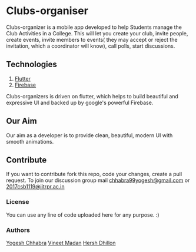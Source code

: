 # Clubs-organiser

Clubs-organizer is a mobile app developed to help Students manage the Club Activities in a College. This will let you create your club, invite people, create events, invite members to events( they may accept or reject the invitation, which a coordinator will know), call polls, start discussions.

## Technologies
1. [Flutter]( https://flutter.io/ )
2. [Firebase]( https://firebase.google.com/ )

Clubs-organizers is driven on flutter, which helps to build beautiful and expressive UI and backed up by google's powerful Firebase.

## Our Aim
Our aim as a developer is to provide clean, beautiful, modern UI with smooth animations.

## Contribute
If you want to contribute fork this repo, code your changes, create a pull request. To join our discussion group mail chhabra99yogesh@gmail.com or 2017csb1119@iitrpr.ac.in

### License
You can use any line of code uploaded here for any purpose. :)

### Authors
[Yogesh Chhabra]( https://github.com/yogeshchhabra99 )
[Vineet Madan]( https://github.com/vinx-2105 )
[Hersh Dhillon]( https://github.com/hershd23 )
